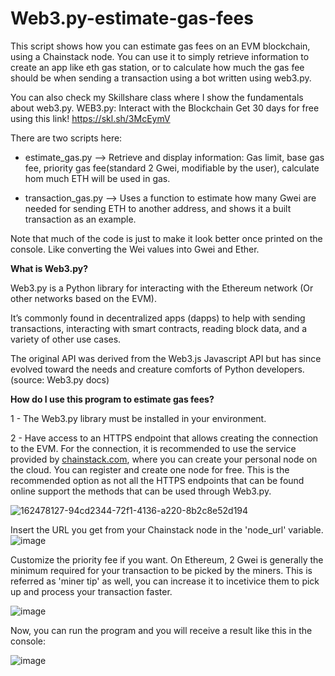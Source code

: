 # Web3.py-estimate-gas-fees
This script shows how you can estimate gas fees on an EVM blockchain, using a Chainstack node. You can use it to simply retrieve information to create an app like eth gas station, or to calculate how much the gas fee should be when sending a transaction using a bot written using web3.py.

You can also check my Skillshare class where I show the fundamentals about web3.py. WEB3.py: Interact with the Blockchain
Get 30 days for free using this link! https://skl.sh/3McEymV

There are two scripts here:
  - estimate_gas.py --> Retrieve and display information: Gas limit, base gas fee, priority gas fee(standard 2 Gwei, modifiable by the user), calculate hom much ETH will be used in gas. 
  
  - transaction_gas.py --> Uses a function to estimate how many Gwei are needed for sending ETH to another address, and shows it a built transaction as an example. 


Note that much of the code is just to make it look better once printed on the console. Like converting the Wei values into Gwei and Ether.

<b>What is Web3.py?</b>

Web3.py is a Python library for interacting with the Ethereum network (Or other networks based on the EVM).

It’s commonly found in decentralized apps (dapps) to help with sending transactions, interacting with smart contracts, reading block data, and a variety of other use cases.

The original API was derived from the Web3.js Javascript API but has since evolved toward the needs and creature comforts of Python developers. (source: Web3.py docs)

<b>How do I use this program to estimate gas fees?</b>

1 - The Web3.py library must be installed in your environment.

2 - Have access to an HTTPS endpoint that allows creating the connection to the EVM. For the connection, it is recommended to use the service provided by [chainstack.com](https://chainstack.com/), where you can create your personal node on the cloud. You can register and create one node for free. This is the recommended option as not all the HTTPS endpoints that can be found online support the methods that can be used through Web3.py.

![162478127-94cd2344-72f1-4136-a220-8b2c8e52d194](https://user-images.githubusercontent.com/99700157/169823194-c3202f8f-5438-4a45-95e8-b2e1f6d44225.png)

Insert the URL you get from your Chainstack node in the 'node_url' variable.
![image](https://user-images.githubusercontent.com/99700157/169822684-37ee1a9a-1262-4c83-b689-9a6a1b9a48f4.png)

Customize the priority fee if you want. On Ethereum, 2 Gwei is generally the minimum required for your transaction to be picked by the miners. This is referred as 'miner tip' as well, you can increase it to incetivice them to pick up and process your transaction faster. 

![image](https://user-images.githubusercontent.com/99700157/169823353-e6d68f4b-7362-4360-8f1b-6027d55f61ba.png)

Now, you can run the program and you will receive a result like this in the console:

![image](https://user-images.githubusercontent.com/99700157/169824049-634f9c64-e74d-4382-bfc4-d3492ea7a0b5.png)
